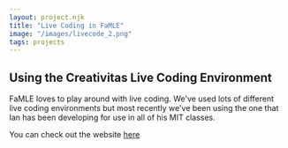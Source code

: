 ```yaml
---
layout: project.njk
title: "Live Coding in FaMLE"
image: "/images/livecode_2.png"
tags: projects
---
```


## Using the Creativitas Live Coding Environment

FaMLE loves to play around with live coding. We've used lots of different live coding environments but most recently we've been using the one that Ian has been developing for use in all of his MIT classes.

You can check out the website [here](ianhattwick.com/creativitas)